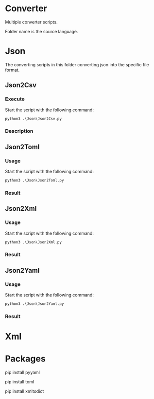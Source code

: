# Converter

Multiple converter scripts. 

Folder name is the source language.
##

# Json

The converting scripts in this folder converting json into the specific file format.

## Json2Csv

### Execute

Start the script with the following command:

```cmd
python3 .\Json\Json2Csv.py
```

### Description

## Json2Toml

### Usage

Start the script with the following command:

```cmd
python3 .\Json\Json2Toml.py
```

### Result

## Json2Xml

### Usage

Start the script with the following command:

```cmd
python3 .\Json\Json2Xml.py
```

### Result

## Json2Yaml

### Usage

Start the script with the following command:

```cmd
python3 .\Json\Json2Yaml.py
```

### Result


# Xml

# Packages

pip install pyyaml

pip install toml

pip install xmltodict